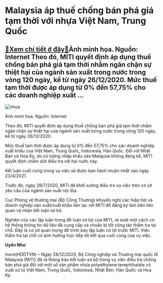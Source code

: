 Malaysia áp thuế chống bán phá giá tạm thời với nhựa Việt Nam, Trung Quốc
=========================================================================

[:gift:Xem chi tiết ở đây:gift:](https://hddtvn.com/malaysia-ap-thue-chong-ban-pha-gia-tam-thoi-voi-nhua-viet-nam-trung-quoc/)Ảnh minh họa. Nguồn: Internet Theo đó, MITI quyết định áp dụng thuế chống bán phá giá tạm thời nhằm ngăn chặn sự thiệt hại của ngành sản xuất trong nước trong vòng 120 ngày, kể từ ngày 26/12/2020. Mức thuế tạm thời được áp dụng từ 0% đến 57,75% cho các doanh nghiệp xuất …
--------------------------------------------------------------------------------------------------------------------------------------------------------------------------------------------------------------------------------------------------------------------------------





![nhựa ](https://hddtvn.com/wp-content/uploads/2021/01/3835_nhYa.png "nhựa ")


Ảnh minh họa. Nguồn: Internet



Theo đó, MITI quyết định áp dụng thuế chống bán phá giá tạm thời nhằm ngăn chặn sự thiệt hại của ngành sản xuất trong nước trong vòng 120 ngày, kể từ ngày 26/12/2020.


Mức thuế tạm thời được áp dụng từ 0% đến 57,75% cho các doanh nghiệp xuất khẩu của Việt Nam, Trung Quốc, Indonesia, Hàn Quốc. Đối với Nhật Bản và Hoa Kỳ, do có lượng nhập khẩu vào Malaysia không đáng kể, MITI quyết định chấm dứt điều tra với hai nước này.


Kết luận cuối cùng trong vụ việc sẽ được ban hành muộn nhất vào ngày 23/4/2021.


Trước đó, ngày 28/7/2020, MITI đã khởi xướng điều tra vụ việc trên cơ sở yêu cầu của ngành sản xuất nội địa.


Cục Phòng vệ thương mại (Bộ Công Thương) khuyến nghị các hiệp hội và doanh nghiệp sản xuất/xuất khẩu liên lạc với MITI để đăng ký làm bên liên quan và nhận kết luận sơ bộ.


Nghiên cứu các lập luận trong lết luận sơ bộ của MITI, rà soát một cách có hệ thống thông tin dữ liệu đã cung cấp và chuẩn bị tốt công tác thẩm tra tại chỗ. Đây là cơ sở quan trọng để trình bày lập luận có lợi trước MITI. Việc thẩm tra tại chỗ có ảnh hưởng trực tiếp tới kết quả cuối cùng của vụ việc.




**Uyển Như**



more(HDDTVN) – Ngày 28/12/2020, Bộ Công nghiệp và Thương mại quốc tế Malaysia (MITI) đã ra thông báo kết luận sơ bộ trong vụ việc điều tra chống bán phá giá đối với một số sản phẩm nhựa polyethylene terephthalate có xuất xứ từ Việt Nam, Trung Quốc, Indonesia, Nhật Bản, Hàn Quốc và Hoa Kỳ.

